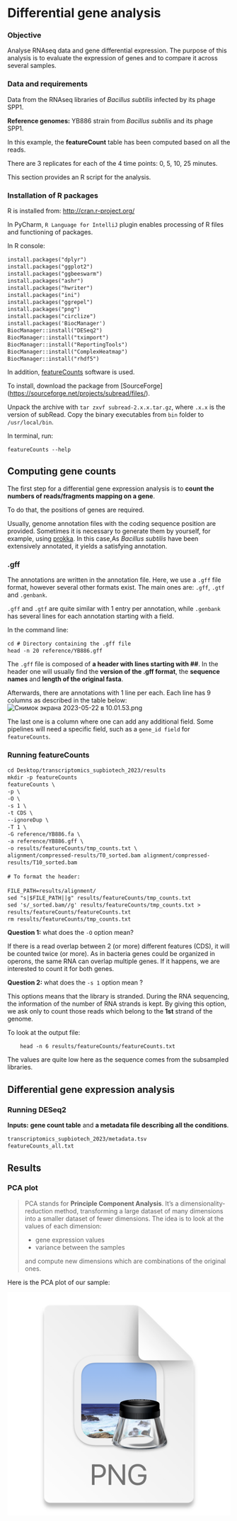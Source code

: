 # Differential gene analysis

### Objective
Analyse RNAseq data and gene differential expression. The purpose of this analysis is to evaluate the expression of genes and to compare it across several samples.

### Data and requirements
Data from the RNAseq libraries of _Bacillus subtilis_ infected by its phage SPP1. 

**Reference genomes:** YB886 strain from _Bacillus subtilis_ and its phage SPP1. 

In this example, the **featureCount** table has been computed based on all the reads. 

There are 3 replicates for each of the 4 time points: 0, 5, 10, 25 minutes.

This section provides an R script for the analysis.

### Installation of R packages

R is installed from: http://cran.r-project.org/

In PyCharm, `R Language for IntelliJ` plugin enables processing of R files and functioning of packages.

In R console:

    install.packages("dplyr")
    install.packages("ggplot2")
    install.packages("ggbeeswarm")
    install.packages("ashr")
    install.packages("hwriter")
    install.packages("ini")
    install.packages("ggrepel")
    install.packages("png")
    install.packages("circlize")
    install.packages('BiocManager')
    BiocManager::install("DESeq2")
    BiocManager::install("tximport")
    BiocManager::install("ReportingTools")
    BiocManager::install("ComplexHeatmap") 
    BiocManager::install("rhdf5")

In addition, [featureCounts](https://academic.oup.com/bioinformatics/article/30/7/923/232889) software is used.

To install, download the package from [SourceForge] (https://sourceforge.net/projects/subread/files/).

Unpack the archive with `tar zxvf subread-2.x.x.tar.gz`, where `.x.x` is the version of subRead. 
Copy the binary executables from `bin` folder to `/usr/local/bin`. 

In terminal, run:

    featureCounts --help

## Computing gene counts

The first step for a differential gene expression analysis is to **count the numbers of reads/fragments mapping on a gene**. 

To do that, the positions of genes are required. 

Usually, genome annotation files with the coding sequence position are provided. 
Sometimes it is necessary to generate them by yourself, for example, using [prokka](https://github.com/tseemann/prokka).
In this case,As _Bacillus subtilis_ have been extensively annotated, it yields a satisfying annotation.

### .gff 

The annotations are written in the annotation file. 
Here, we use a `.gff` file format, however several other formats exist. The main ones are: `.gff`, `.gtf` and `.genbank`. 

`.gff` and `.gtf` are quite similar with 1 entry per annotation, while `.genbank` has several lines for each annotation starting with a field.

In the command line:

    cd # Directory containing the .gff file
    head -n 20 reference/YB886.gff 

The `.gff` file is composed of **a header with lines starting with ##**. 
In the header one will usually find the **version of the .gff format**, the **sequence names** and **length of the original fasta**. 

Afterwards, there are annotations with 1 line per each. Each line has 9 columns as described in the table below:
![Снимок экрана 2023-05-22 в 10.01.53.png](..%2F..%2F..%2F..%2F..%2F..%2Fvar%2Ffolders%2F44%2F_1_t7gpx07l0r0l8gv3b29f80000gn%2FT%2FTemporaryItems%2FNSIRD_screencaptureui_QI32zd%2F%D0%A1%D0%BD%D0%B8%D0%BC%D0%BE%D0%BA%20%D1%8D%D0%BA%D1%80%D0%B0%D0%BD%D0%B0%202023-05-22%20%D0%B2%2010.01.53.png)

The last one is a column where one can add any additional field. 
Some pipelines will need a specific field, such as a `gene_id field` for `featureCounts`.

### Running featureCounts

    cd Desktop/transcriptomics_supbiotech_2023/results
    mkdir -p featureCounts
    featureCounts \
    -p \
    -O \
    -s 1 \
    -t CDS \
    --ignoreDup \
    -T 1 \
    -G reference/YB886.fa \
    -a reference/YB886.gff \
    -o results/featureCounts/tmp_counts.txt \
    alignment/compressed-results/T0_sorted.bam alignment/compressed-results/T10_sorted.bam

    # To format the header:

    FILE_PATH=results/alignment/
    sed "s|$FILE_PATH||g" results/featureCounts/tmp_counts.txt
    sed 's/_sorted.bam//g' results/featureCounts/tmp_counts.txt > results/featureCounts/featureCounts.txt
    rm results/featureCounts/tmp_counts.txt

**Question 1:** what does the `-O` option mean?

If there is a read overlap between 2 (or more) different features (CDS), it will be counted twice (or more). 
As in bacteria genes could be organized in operons, the same RNA can overlap multiple genes. If it happens, we are interested to count it for both genes.

**Question 2:** what does the `-s 1` option mean ?

This options means that the library is stranded. 
During the RNA sequencing, the information of the number of RNA strands is kept. 
By giving this option, we ask only to count those reads which belong to the **1st** strand of the genome.

To look at the output file:

        head -n 6 results/featureCounts/featureCounts.txt

The values are quite low here as the sequence comes from the subsampled libraries.

## Differential gene expression analysis

### Running DESeq2

**Inputs:** **gene count table** and **a metadata file describing all the conditions**.
    
    transcriptomics_supbiotech_2023/metadata.tsv
    featureCounts_all.txt

## Results

### PCA plot

> PCA stands for **Principle Component Analysis**. It’s a dimensionality-reduction method, transforming a large dataset of many dimensions into a smaller dataset of fewer dimensions. 
> The idea is to look at the values of each dimension: 
> 
> - gene expression values 
> - variance between the samples 
> 
> and compute new dimensions which are combinations of the original ones. 

Here is the PCA plot of our sample:

![PCA plot.png](deseq2-results%2FPCA%20plot.png)




    